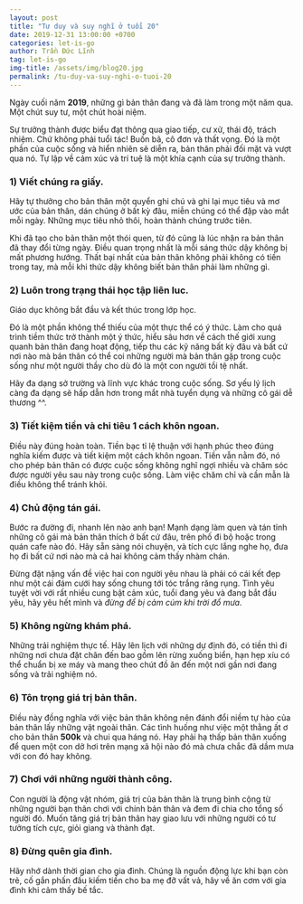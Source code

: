 ```yaml
---
layout: post
title: "Tư duy và suy nghĩ ở tuổi 20"
date: 2019-12-31 13:00:00 +0700
categories: let-is-go
author: Trần Đức Lĩnh
tag: let-is-go
img-title: /assets/img/blog20.jpg
permalink: /tu-duy-va-suy-nghi-o-tuoi-20
---
```

Ngày cuối năm **2019**, những gì bản thân đang và đã làm trong một năm qua. Một chút suy tư, một chút hoài niệm.

Sự trưởng thành được biểu đạt thông qua giao tiếp, cư xử, thái độ, trách nhiệm. Chứ không phải tuổi tác!
Buồn bã, cô đơn và thất vọng. Đó là một phần của cuộc sống và hiển nhiên sẽ diễn ra, bản thân phải đối mặt và vượt qua nó. Tự lập về cảm xúc và trí tuệ là một khía cạnh của sự trưởng thành.

### 1) Viết chúng ra giấy.
Hãy tự thưởng cho bản thân một quyển ghi chú và ghi lại mục tiêu và mơ ước của bản thân, dán chúng ở bất kỳ đâu, miễn chúng có thể đập vào mắt mỗi ngày. Những mục tiêu nhỏ thôi, hoàn thành chúng trước tiên.

Khi đã tạo cho bản thân một thói quen, từ đó cũng là lúc nhận ra bản thân đã thay đổi từng ngày. Điều quan trọng nhất là mỗi sáng thức dậy không bị mất phương hướng. Thất bại nhất của bản thân không phải không có tiền trong tay, mà mỗi khi thức dậy không biết bản thân phải làm những gì.

### 2) Luôn trong trạng thái học tập liên luc.
Giáo dục không bắt đầu và kết thúc trong lớp học.

Đó là một phần không thể thiếu của một thực thể có ý thức. Làm cho quá trình tiềm thức trở thành một ý thức, hiểu sâu hơn về cách thế giới xung quanh bản thân đang hoạt động, tiếp thu các kỹ năng bất kỳ đâu và bất cứ nơi nào mà bản thân có thể coi những người mà bản thân gặp trong cuộc sống như một người thầy cho dù đó là một con người tồi tệ nhất.

Hãy đa dạng sở trường và lĩnh vực khác trong cuộc sống. Sơ yếu lý lịch càng đa dạng sẽ hấp dẫn hơn trong mắt nhà tuyển dụng và những cô gái dễ thương ^^.

### 3) Tiết kiệm tiền và chi tiêu 1 cách khôn ngoan.
Điều này đúng hoàn toàn. Tiền bạc tỉ lệ thuận với hạnh phúc theo đúng nghĩa kiếm được và tiết kiệm một cách khôn ngoan. Tiền vẫn nằm đó, nó cho phép bản thân có được cuộc sống không nghĩ ngợi nhiều và chăm sóc được người yêu sau này trong cuộc sống. Làm việc chăm chỉ và cần mẫn là điều không thể tránh khỏi.

### 4) Chủ động tán gái.
Bước ra đường đi, nhanh lên nào anh bạn! Mạnh dạng làm quen và tán tỉnh những cô gái mà bản thân thích ở bất cứ đâu, trên phố đi bộ hoặc trong quán cafe nào đó. Hãy sẵn sàng nói chuyện, và tích cực lắng nghe họ, đưa họ đi bất cứ nơi nào mà cả hai không cảm thấy nhàm chán.

Đừng đặt nặng vấn đề việc hai con người yêu nhau là phải có cái kết đẹp như một cái đám cưới hay sống chung tới tóc trắng răng rụng. Tình yêu tuyệt vời với rất nhiều cung bật cảm xúc, tuổi đang yêu và đang bắt đầu yêu, hãy yêu hết mình và *đừng để bị cảm cúm khi trời đổ mưa*.

### 5) Không ngừng khám phá.
Những trải nghiệm thực tế. Hãy lên lịch với những dự định đó, có tiền thì đi những nơi chưa đặt chân đến bao gồm lên rừng xuống biển, hạn hẹp xíu có thể chuẩn bị xe máy và mang theo chút đồ ăn đến một nơi gần nơi đang sống và trải nghiệm nó.

### 6) Tôn trọng giá trị bản thân.
Điều này đồng nghĩa với việc bản thân không nên đánh đổi niềm tự hào của bản thân lấy những vật ngoài thân. Các tình huống như việc một thằng ất ơ cho bản thân **500k** và chui qua háng nó. Hay phải hạ thấp bản thân xuống để quen một con dở hơi trên mạng xã hội nào đó mà chưa chắc đã dầm mưa với con đó hay không.

### 7) Chơi với những người thành công.
Con người là động vật nhóm, giá trị của bản thân là trung bình cộng từ những người bạn thân chơi với chính bản thân và đem đi chia cho tổng số người đó. Muốn tăng giá trị bản thân hay giao lưu với những người có tư tưởng tích cực, giỏi giang và thành đạt.

### 8) Đừng quên gia đình.
Hãy nhớ dành thời gian cho gia đình. Chúng là nguồn động lực khi bạn còn trẻ, cố gắn phấn đấu kiếm tiền cho ba mẹ đỡ vất vả, hãy về ăn cơm với gia đình khi cảm thấy bế tắc.